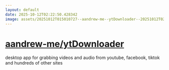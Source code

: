 ```yaml
---
layout: default
date: 2025-10-12T02:22:50.428342
image: assets/20251012T015010727--aandrew-me--ytDownloader--20251012T022209301--cropped.png
---
```


# [aandrew-me/ytDownloader](https://github.com/aandrew-me/ytDownloader)

desktop app for grabbing videos and audio from youtube, facebook, tiktok and hundreds of other sites
